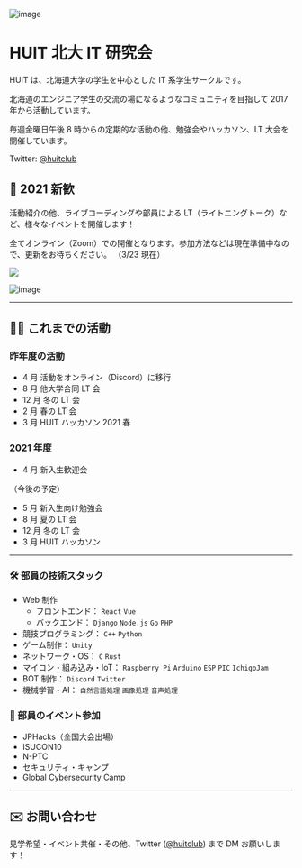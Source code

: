 ![image](/logo192.png)

# HUIT 北大 IT 研究会

<!-- [English Page](/en.index) -->

<!-- English Page is [here](/en.index).-->

<!-- 日本語わからん人が来たとして、どうするん？ -->
<!-- かっこいい -->

HUIT は、北海道大学の学生を中心とした IT 系学生サークルです。

北海道のエンジニア学生の交流の場になるようなコミュニティを目指して 2017 年から活動しています。

毎週金曜日午後 8 時からの定期的な活動の他、勉強会やハッカソン、LT 大会を開催しています。

<!-- 24時間表記が好き -->

Twitter: [@huitclub](https://twitter.com/huitclub/)

## 🎉 2021 新歓

活動紹介の他、ライブコーディングや部員による LT（ライトニングトーク）など、様々なイベントを開催します！

全てオンライン（Zoom）での開催となります。参加方法などは現在準備中なので、更新をお待ちください。
（3/23 現在）

<!--  target="_blank"を使用する為htmlタグを直接書く -->

<a href="{{site.baseurl}}/welcomeparty" target="_blank" rel="noopener noreferrer"><img src="{{site.baseurl}}/welcome-btn.png"></a>

<!-- （仮画像） -->

![image](https://cdn.discordapp.com/attachments/805470398950277162/823906619695824946/2021-03-23_22.10.03.png)

<!--各セッションは日本語で行われます。-->

<!-- ↑english page なかったらいらん -->

---

## 👨‍💻 これまでの活動

### 昨年度の活動

- 4 月 活動をオンライン（Discord）に移行
- 8 月 他大学合同 LT 会
- 12 月 冬の LT 会
- 2 月 春の LT 会
- 3 月 HUIT ハッカソン 2021 春

### 2021 年度

- 4 月 新入生歓迎会

（今後の予定）

- 5 月 新入生向け勉強会
- 8 月 夏の LT 会
- 12 月 冬の LT 会
- 3 月 HUIT ハッカソン

---

### 🛠️ 部員の技術スタック

- Web 制作
  - フロントエンド： `React` `Vue`
  - バックエンド： `Django` `Node.js` `Go` `PHP`
- 競技プログラミング： `C++` `Python`
- ゲーム制作： `Unity`
- ネットワーク・OS： `C` `Rust`
- マイコン・組み込み・IoT： `Raspberry Pi` `Arduino` `ESP` `PIC` `IchigoJam`
- BOT 制作： `Discord` `Twitter`
- 機械学習・AI： `自然言語処理` `画像処理` `音声処理`

### 🎈 部員のイベント参加

- JPHacks（全国大会出場）
- ISUCON10
- N-PTC
- セキュリティ・キャンプ
- Global Cybersecurity Camp

---

## ✉️ お問い合わせ

見学希望・イベント共催・その他、Twitter ([@huitclub](https://twitter.com/huitclub/)) まで DM お願いします！
